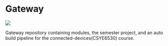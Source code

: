 # Gateway
![](https://github.com/mnk400/iot-gateway/workflows/Java%20CI/badge.svg)

Gateway repository containing modules, the semester project, and an auto build pipeline for the connected-devices(CSYE6530) course.

